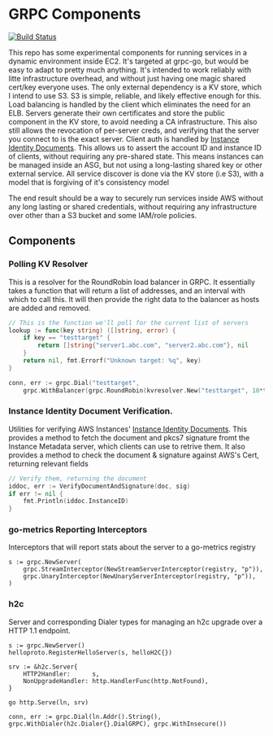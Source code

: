 # GRPC Components
[![Build Status](https://travis-ci.org/lstoll/grpce.svg?branch=master)](https://travis-ci.org/lstoll/grpce)

This repo has some experimental components for running services in a dynamic environment inside EC2. It's targeted at grpc-go, but would be easy to adapt to pretty much anything. It's intended to work reliably with litte infrastructure overhead, and without just having one magic shared cert/key everyone uses. The only external dependency is a KV store, which I intend to use S3. S3 is simple, reliable, and likely effective enough for this. Load balancing is handled by the client which eliminates the need for an ELB. Servers generate their own certificates and store the public component in the KV store, to avoid needing a CA infrastructure. This also still allows the revocation of per-server creds, and verifying that the server you connect to is the exact server. Client auth is handled by [Instance Identity Documents](http://docs.aws.amazon.com/AWSEC2/latest/UserGuide/instance-identity-documents.html). This allows us to assert the account ID and instance ID of clients, without requiring any pre-shared state. This means instances can be managed inside an ASG, but not using a long-lasting shared key or other external service. All service discover is done via the KV store (i.e S3), with a model that is forgiving of it's consistency model

The end result should be a way to securely run services inside AWS without any long lasting or shared credentials, without requiring any infrastructure over other than a S3 bucket and some IAM/role policies.

## Components

### Polling KV Resolver

This is a resolver for the RoundRobin load balancer in GRPC. It
essentially takes a function that will return a list of addresses, and
an interval with which to call this. It will then provide the right
data to the balancer as hosts are added and removed.

```go
// This is the function we'll poll for the current list of servers
lookup := func(key string) ([]string, error) {
	if key == "testtarget" {
		return []string{"server1.abc.com", "server2.abc.com"}, nil
	}
	return nil, fmt.Errorf("Unknown target: %q", key)
}

conn, err := grpc.Dial("testtarget",
	grpc.WithBalancer(grpc.RoundRobin(kvresolver.New("testtarget", 10*time.Second, lookup))))
```

### Instance Identity Document Verification.

Utilities for verifying AWS Instances' [Instance Identity Documents](http://docs.aws.amazon.com/AWSEC2/latest/UserGuide/instance-identity-documents.html). This provides a method to fetch the document and pkcs7 signature fromt the Instance Metadata server, which clients can use to retrive them. It also provides a method to check the document & signature against AWS's Cert, returning relevant fields

```go
// Verify them, returning the document
iddoc, err := VerifyDocumentAndSignature(doc, sig)
if err != nil {
	fmt.Println(iddoc.InstanceID)
}
```

### go-metrics Reporting Interceptors

Interceptors that will report stats about the server to a go-metrics registry

```
s := grpc.NewServer(
	grpc.StreamInterceptor(NewStreamServerInterceptor(registry, "p")),
	grpc.UnaryInterceptor(NewUnaryServerInterceptor(registry, "p")),
)
```

### h2c

Server and corresponding Dialer types for managing an h2c upgrade over a HTTP 1.1 endpoint.

```
s := grpc.NewServer()
helloproto.RegisterHelloServer(s, helloH2C{})

srv := &h2c.Server{
	HTTP2Handler:      s,
	NonUpgradeHandler: http.HandlerFunc(http.NotFound),
}

go http.Serve(ln, srv)
```

```
conn, err := grpc.Dial(ln.Addr().String(), grpc.WithDialer(h2c.Dialer{}.DialGRPC), grpc.WithInsecure())
```
